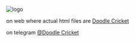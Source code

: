 
![logo](https://cdn.glitch.com/ab95eb50-0eb6-4692-9275-c6fbdbe6ed85%2FWebp.net-gifmaker.gif "img")




on web where actual html files are
[Doodle Cricket](https://doodlecricket.surge.sh)


on telegram 
[@Doodle Cricket](t.me/doodlecricketbot)

